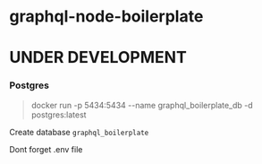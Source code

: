 # graphql-node-boilerplate

<h1> UNDER DEVELOPMENT</h1>

### Postgres

> docker run -p 5434:5434 --name graphql_boilerplate_db -d postgres:latest

Create database `graphql_boilerplate`

Dont forget .env file
